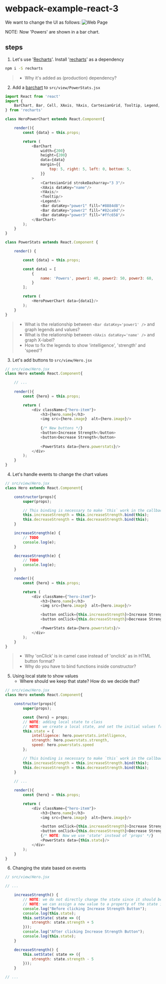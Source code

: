 # webpack-example-react-3

We want to change the UI as follows:
![Web Page](./new_hero.png)

NOTE: Now 'Powers' are shown in a bar chart.

## steps



1. Let's use '[Recharts](http://recharts.org/en-US/)'. Install '[recharts](https://github.com/recharts/recharts)' as a dependency
```bash
npm i -S recharts
```
>- Why it's added as (production) dependency?

2. Add a [barchart](http://recharts.org/en-US/examples/SimpleBarChart) to `src/view/PowerStats.jsx`
```javascript
import React from 'react'
import {
    BarChart, Bar, Cell, XAxis, YAxis, CartesianGrid, Tooltip, Legend,
} from 'recharts'

class HeroPowerChart extends React.Component{

    render(){
        const {data} = this.props;

        return (
            <BarChart
                width={200}
                height={200}
                data={data}
                margin={{
                    top: 5, right: 5, left: 0, bottom: 5,
                }}
            >
                <CartesianGrid strokeDasharray="3 3"/>
                <XAxis dataKey="name"/>
                <YAxis/>
                <Tooltip/>
                <Legend/>
                <Bar dataKey="power1" fill="#8884d8"/>
                <Bar dataKey="power2" fill="#82ca9d"/>
                <Bar dataKey="power3" fill="#ffc658"/>
            </BarChart>
        );
    }
}
```

```javascript
class PowerStats extends React.Component {

    render() {

        const {data} = this.props;

        const data1 = [
            {
                name: 'Powers', power1: 40, power2: 50, power3: 60,
            }
        ];

        return (
            <HeroPowerChart data={data1}/>
        );
    }
}
```

>- What is the relationship between `<Bar dataKey='power1' />` and graph legends and values?
>- What is the relationship between `<XAxis dataKey='name' />` and graph X-label?
>- How to fix the legends to show 'intelligence', 'strength' and 'speed'?

3. Let's add buttons to `src/view/Hero.jsx`
```javascript
// src/view/Hero.jsx
class Hero extends React.Component{

    // ...
    
    render(){
        const {hero} = this.props;

        return (
            <div className={"hero-item"}>
                <h3>{hero.name}</h3>
                <img src={hero.image}  alt={hero.image}/>
                
                {/* New buttons */}
                <button>Increase Strength</button>
                <button>Decrease Strength</button>
                
                <PowerStats data={hero.powerstats}/>
            </div>
        );
    }
}
```

4. Let's handle events to change the chart values
```javascript
// src/view/Hero.jsx
class Hero extends React.Component{

    constructor(props){
        super(props);

        // This binding is necessary to make `this` work in the callback
        this.increaseStrength = this.increaseStrength.bind(this);
        this.decreaseStrength = this.decreaseStrength.bind(this);
    }

    increaseStrength(e) {
        // TODO
        console.log(e);
    }

    decreaseStrength(e) {
        // TODO
        console.log(e);
    }

    render(){
        const {hero} = this.props;

        return (
            <div className={"hero-item"}>
                <h3>{hero.name}</h3>
                <img src={hero.image}  alt={hero.image}/>

                <button onClick={this.increaseStrength}>Increase Strength</button>
                <button onClick={this.decreaseStrength}>Decrease Strength</button>

                <PowerStats data={hero.powerstats}/>
            </div>
        );
    }
}
```
>- Why 'onClick' is in camel case instead of 'onclick' as in HTML button format?
>- Why do you have to bind functions inside constructor?

5. Using local state to show values
    - Where should we keep that state? How do we decide that?

```javascript
// src/view/Hero.jsx
class Hero extends React.Component{

    constructor(props){
        super(props);

        const {hero} = props;
        // NOTE: adding local state to class
        // NOTE: we create a local state, and set the initial values from 'props'
        this.state = {
            intelligence: hero.powerstats.intelligence,
            strength: hero.powerstats.strength,
            speed: hero.powerstats.speed
        };

        // This binding is necessary to make `this` work in the callback
        this.increaseStrength = this.increaseStrength.bind(this);
        this.decreaseStrength = this.decreaseStrength.bind(this);
    }
    
    // ...

    render(){
        const {hero} = this.props;

        return (
            <div className={"hero-item"}>
                <h3>{hero.name}</h3>
                <img src={hero.image}  alt={hero.image}/>

                <button onClick={this.increaseStrength}>Increase Strength</button>
                <button onClick={this.decreaseStrength}>Decrease Strength</button>
                {/* NOTE: Now we use 'state' instead of 'props' */}
                <PowerStats data={this.state}/>
            </div>
        );
    }
}
```

6. Changing the state based on events

```javascript
// src/view/Hero.jsx

// ...

    increaseStrength() {
        // NOTE: we do not directly change the state since it should be immutable
        // NOTE: we can assign a new value to a property of the state instead of replacing whole state!
        console.log("Before clicking Increase Strength Button");
        console.log(this.state);
        this.setState( state => ({
            strength: state.strength + 5
        }));
        console.log("After clicking Increase Strength Button");
        console.log(this.state);
    }

    decreaseStrength() {
        this.setState( state => ({
            strength: state.strength - 5
        }));
    }

// ...

```
